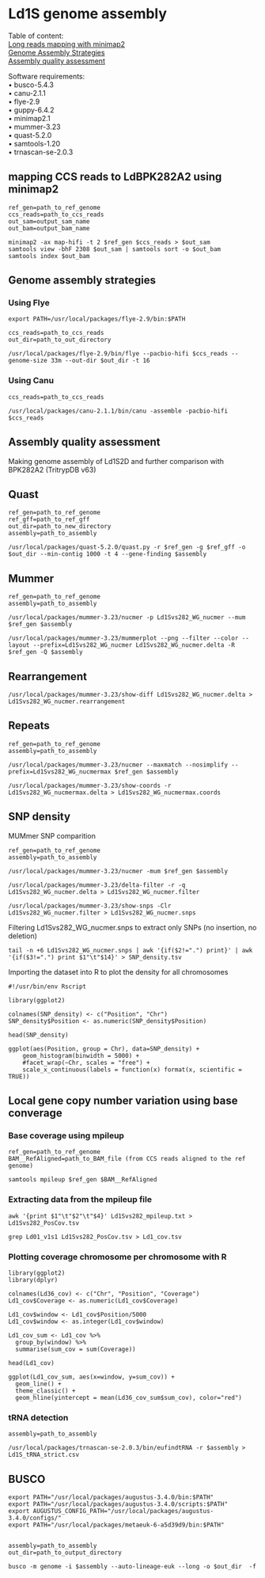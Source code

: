 # Ld1S genome assembly


Table of content: <br />
[Long reads mapping with minimap2](https://github.com/Franck-Dumetz/Ld1S_genome/blob/main/README.md#mapping-ccs-reads-to-ldbpk282a2-using-minimap2) <br />
[Genome Assembly Strategies](https://github.com/Franck-Dumetz/Ld1S_genome/blob/main/README.md#genome-assembly-strategies) <br /> 
[Assembly quality assessment](https://github.com/Franck-Dumetz/Ld1S_genome/blob/main/README.md#assembly-quality-assessment) <br />

Software requirements: <br />
• busco-5.4.3 <br />
• canu-2.1.1 <br />
• flye-2.9 <br />
• guppy-6.4.2 <br />
• minimap2.1 <br />
• mummer-3.23 <br />
• quast-5.2.0 <br />
• samtools-1.20 <br />
• trnascan-se-2.0.3 <br />


## mapping CCS reads to LdBPK282A2 using minimap2
```
ref_gen=path_to_ref_genome
ccs_reads=path_to_ccs_reads
out_sam=output_sam_name
out_bam=output_bam_name

minimap2 -ax map-hifi -t 2 $ref_gen $ccs_reads > $out_sam
samtools view -bhF 2308 $out_sam | samtools sort -o $out_bam
samtools index $out_bam
```

## Genome assembly strategies
   ### Using Flye
   
```
export PATH=/usr/local/packages/flye-2.9/bin:$PATH

ccs_reads=path_to_ccs_reads
out_dir=path_to_out_directory

/usr/local/packages/flye-2.9/bin/flye --pacbio-hifi $ccs_reads --genome-size 33m --out-dir $out_dir -t 16
```

   ### Using Canu

```
ccs_reads=path_to_ccs_reads

/usr/local/packages/canu-2.1.1/bin/canu -assemble -pacbio-hifi $ccs_reads
```

## Assembly quality assessment 
Making genome assembly of Ld1S2D and further comparison with BPK282A2 (TritrypDB v63)
   ## Quast
```
ref_gen=path_to_ref_genome
ref_gff=path_to_ref_gff
out_dir=path_to_new_directory
assembly=path_to_assembly

/usr/local/packages/quast-5.2.0/quast.py -r $ref_gen -g $ref_gff -o $out_dir --min-contig 1000 -t 4 --gene-finding $assembly
```

   ## Mummer
```
ref_gen=path_to_ref_genome
assembly=path_to_assembly

/usr/local/packages/mummer-3.23/nucmer -p Ld1Svs282_WG_nucmer --mum $ref_gen $assembly

/usr/local/packages/mummer-3.23/mummerplot --png --filter --color --layout --prefix=Ld1Svs282_WG_nucmer Ld1Svs282_WG_nucmer.delta -R $ref_gen -Q $assembly
```
   ## Rearrangement
```
/usr/local/packages/mummer-3.23/show-diff Ld1Svs282_WG_nucmer.delta > Ld1Svs282_WG_nucmer.rearrangement
```
   ## Repeats
```
ref_gen=path_to_ref_genome
assembly=path_to_assembly

/usr/local/packages/mummer-3.23/nucmer --maxmatch --nosimplify --prefix=Ld1Svs282_WG_nucmermax $ref_gen $assembly

/usr/local/packages/mummer-3.23/show-coords -r Ld1Svs282_WG_nucmermax.delta > Ld1Svs282_WG_nucmermax.coords
```
## SNP density

MUMmer SNP comparition
```
ref_gen=path_to_ref_genome
assembly=path_to_assembly

/usr/local/packages/mummer-3.23/nucmer -mum $ref_gen $assembly

/usr/local/packages/mummer-3.23/delta-filter -r -q Ld1Svs282_WG_nucmer.delta > Ld1Svs282_WG_nucmer.filter

/usr/local/packages/mummer-3.23/show-snps -Clr Ld1Svs282_WG_nucmer.filter > Ld1Svs282_WG_nucmer.snps
```
Filtering Ld1Svs282_WG_nucmer.snps to extract only SNPs (no insertion, no deletion)
```
tail -n +6 Ld1Svs282_WG_nucmer.snps | awk '{if($2!=".") print}' | awk '{if($3!=".") print $1"\t"$14}' > SNP_density.tsv
```
Importing the dataset into R to plot the density for all chromosomes
```
#!/usr/bin/env Rscript

library(ggplot2)

colnames(SNP_density) <- c("Position", "Chr")
SNP_density$Position <- as.numeric(SNP_density$Position)

head(SNP_density)

ggplot(aes(Position, group = Chr), data=SNP_density) +
    geom_histogram(binwidth = 5000) + 
    #facet_wrap(~Chr, scales = "free") +
    scale_x_continuous(labels = function(x) format(x, scientific = TRUE))
```
## Local gene copy number variation using base converage

   ### Base coverage using mpileup
```   
ref_gen=path_to_ref_genome
BAM__RefAligned=path_to_BAM_file (from CCS reads aligned to the ref genome)

samtools mpileup $ref_gen $BAM__RefAligned
```
   ### Extracting data from the mpileup file
```
awk '{print $1"\t"$2"\t"$4}' Ld1Svs282_mpileup.txt > Ld1Svs282_PosCov.tsv

grep Ld01_v1s1 Ld1Svs282_PosCov.tsv > Ld1_cov.tsv
```
   ### Plotting coverage chromosome per chromosome with R
```
library(ggplot2)
library(dplyr)

colnames(Ld36_cov) <- c("Chr", "Position", "Coverage")
Ld1_cov$Coverage <- as.numeric(Ld1_cov$Coverage)

Ld1_cov$window <- Ld1_cov$Position/5000
Ld1_cov$window <- as.integer(Ld1_cov$window)

Ld1_cov_sum <- Ld1_cov %>% 
  group_by(window) %>%
  summarise(sum_cov = sum(Coverage))

head(Ld1_cov)

ggplot(Ld1_cov_sum, aes(x=window, y=sum_cov)) +
  geom_line() +
  theme_classic() +
  geom_hline(yintercept = mean(Ld36_cov_sum$sum_cov), color="red")
```

### tRNA detection
```
assembly=path_to_assembly

/usr/local/packages/trnascan-se-2.0.3/bin/eufindtRNA -r $assembly > Ld1S_tRNA_strict.csv 
```


## BUSCO
```
export PATH="/usr/local/packages/augustus-3.4.0/bin:$PATH"
export PATH="/usr/local/packages/augustus-3.4.0/scripts:$PATH"
export AUGUSTUS_CONFIG_PATH="/usr/local/packages/augustus-3.4.0/configs/"
export PATH="/usr/local/packages/metaeuk-6-a5d39d9/bin:$PATH"


assembly=path_to_assembly
out_dir=path_to_output_directory

busco -m genome -i $assembly --auto-lineage-euk --long -o $out_dir  -f
```
